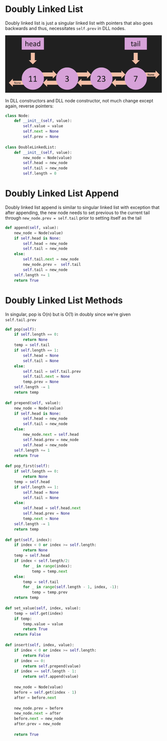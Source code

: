# Doubly Linked List

Doubly linked list is just a singular linked list with pointers that also goes backwards and thus, necessitates `self.prev` in DLL nodes.

![Doubly Linked List](./doubly_linked_list.png)

In DLL constructors and DLL node constructor, not much change except again, reverse pointers:

```python
class Node:
    def __init__(self, value):
        self.value = value
        self.next = None
        self.prev = None

class DoubleLinkedList:
    def __init__(self, value):
        new_node = Node(value)
        self.head = new_node
        self.tail = new_node
        self.length = 0
```

# Doubly Linked List Append

Doubly linked list append is similar to singular linked list with exception that after appending, the new node needs to set previous to the current tail through `new_node.prev = self.tail` prior to setting itself as the tail

```python
def append(self, value):
    new_node = Node(value)
    if self.head is None:
        self.head = new_node
        self.tail = new_node
    else:
        self.tail.next = new_node
        new_node.prev =  self.tail
        self.tail = new_node
    self.length += 1
    return True
```

# Doubly Linked List Methods

In singular, pop is O(n) but is O(1) in doubly since we're given `self.tail.prev`

```python
def pop(self):
    if self.length == 0:
        return None
    temp = self.tail
    if self.length == 1:
        self.head = None
        self.tail = None
    else:
        self.tail = self.tail.prev
        self.tail.next = None
        temp.prev = None
    self.length -= 1
    return temp

def prepend(self, value):
    new_node = Node(value)
    if self.head is None:
        self.head = new_node
        self.tail = new_node
    else:
        new_node.next = self.head
        self.head.prev = new_node
        self.head = new_node
    self.length += 1
    return True

def pop_first(self):
    if self.length == 0:
        return None
    temp = self.head
    if self.length == 1:
        self.head = None
        self.tail = None
    else:
        self.head = self.head.next
        self.head.prev = None
        temp.next = None
    self.length -= 1
    return temp

def get(self, index):
    if index < 0 or index >= self.length:
        return None
    temp = self.head
    if index < self.length/2:
        for _ in range(index):
            temp = temp.next
    else:
        temp = self.tail
        for _ in range(self.length - 1, index, -1):
            temp = temp.prev
    return temp

def set_value(self, index, value):
    temp = self.get(index)
    if temp:
        temp.value = value
        return True
    return False

def insert(self, index, value):
    if index < 0 or index >= self.length:
        return False
    if index == 0:
        return self.prepend(value)
    if index == self.length - 1:
        return self.append(value)

    new_node = Node(value)
    before = self.get(index - 1)
    after = before.next

    new_node.prev = before
    new_node.next = after
    before.next = new_node
    after.prev = new_node

    return True
```
